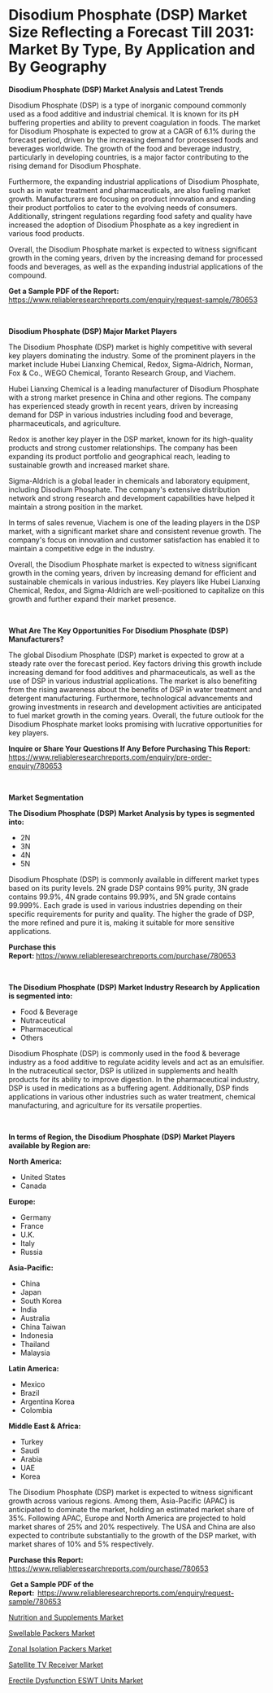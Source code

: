 <p><h1>Disodium Phosphate (DSP) Market Size Reflecting a Forecast Till 2031: Market By Type, By Application and By Geography</h1></p><p><strong>Disodium Phosphate (DSP) Market Analysis and Latest Trends</strong></p>
<p><p>Disodium Phosphate (DSP) is a type of inorganic compound commonly used as a food additive and industrial chemical. It is known for its pH buffering properties and ability to prevent coagulation in foods. The market for Disodium Phosphate is expected to grow at a CAGR of 6.1% during the forecast period, driven by the increasing demand for processed foods and beverages worldwide. The growth of the food and beverage industry, particularly in developing countries, is a major factor contributing to the rising demand for Disodium Phosphate.</p><p>Furthermore, the expanding industrial applications of Disodium Phosphate, such as in water treatment and pharmaceuticals, are also fueling market growth. Manufacturers are focusing on product innovation and expanding their product portfolios to cater to the evolving needs of consumers. Additionally, stringent regulations regarding food safety and quality have increased the adoption of Disodium Phosphate as a key ingredient in various food products.</p><p>Overall, the Disodium Phosphate market is expected to witness significant growth in the coming years, driven by the increasing demand for processed foods and beverages, as well as the expanding industrial applications of the compound.</p></p>
<p><strong>Get a Sample PDF of the Report:&nbsp;</strong> <a href="https://www.reliableresearchreports.com/enquiry/request-sample/780653">https://www.reliableresearchreports.com/enquiry/request-sample/780653</a></p>
<p>&nbsp;</p>
<p><strong>Disodium Phosphate (DSP) Major Market Players</strong></p>
<p><p>The Disodium Phosphate (DSP) market is highly competitive with several key players dominating the industry. Some of the prominent players in the market include Hubei Lianxing Chemical, Redox, Sigma-Aldrich, Norman, Fox & Co., WEGO Chemical, Toranto Research Group, and Viachem.</p><p>Hubei Lianxing Chemical is a leading manufacturer of Disodium Phosphate with a strong market presence in China and other regions. The company has experienced steady growth in recent years, driven by increasing demand for DSP in various industries including food and beverage, pharmaceuticals, and agriculture.</p><p>Redox is another key player in the DSP market, known for its high-quality products and strong customer relationships. The company has been expanding its product portfolio and geographical reach, leading to sustainable growth and increased market share.</p><p>Sigma-Aldrich is a global leader in chemicals and laboratory equipment, including Disodium Phosphate. The company's extensive distribution network and strong research and development capabilities have helped it maintain a strong position in the market.</p><p>In terms of sales revenue, Viachem is one of the leading players in the DSP market, with a significant market share and consistent revenue growth. The company's focus on innovation and customer satisfaction has enabled it to maintain a competitive edge in the industry.</p><p>Overall, the Disodium Phosphate market is expected to witness significant growth in the coming years, driven by increasing demand for efficient and sustainable chemicals in various industries. Key players like Hubei Lianxing Chemical, Redox, and Sigma-Aldrich are well-positioned to capitalize on this growth and further expand their market presence.</p></p>
<p>&nbsp;</p>
<p><strong>What Are The Key Opportunities For Disodium Phosphate (DSP) Manufacturers?</strong></p>
<p><p>The global Disodium Phosphate (DSP) market is expected to grow at a steady rate over the forecast period. Key factors driving this growth include increasing demand for food additives and pharmaceuticals, as well as the use of DSP in various industrial applications. The market is also benefiting from the rising awareness about the benefits of DSP in water treatment and detergent manufacturing. Furthermore, technological advancements and growing investments in research and development activities are anticipated to fuel market growth in the coming years. Overall, the future outlook for the Disodium Phosphate market looks promising with lucrative opportunities for key players.</p></p>
<p><strong>Inquire or Share Your Questions If Any Before Purchasing This Report:</strong> <a href="https://www.reliableresearchreports.com/enquiry/pre-order-enquiry/780653">https://www.reliableresearchreports.com/enquiry/pre-order-enquiry/780653</a></p>
<p>&nbsp;</p>
<p><strong>Market Segmentation</strong></p>
<p><strong>The Disodium Phosphate (DSP) Market Analysis by types is segmented into:</strong></p>
<p><ul><li>2N</li><li>3N</li><li>4N</li><li>5N</li></ul></p>
<p><p>Disodium Phosphate (DSP) is commonly available in different market types based on its purity levels. 2N grade DSP contains 99% purity, 3N grade contains 99.9%, 4N grade contains 99.99%, and 5N grade contains 99.999%. Each grade is used in various industries depending on their specific requirements for purity and quality. The higher the grade of DSP, the more refined and pure it is, making it suitable for more sensitive applications.</p></p>
<p><strong>Purchase this Report:&nbsp;</strong><a href="https://www.reliableresearchreports.com/purchase/780653">https://www.reliableresearchreports.com/purchase/780653</a></p>
<p>&nbsp;</p>
<p><strong>The Disodium Phosphate (DSP) Market Industry Research by Application is segmented into:</strong></p>
<p><ul><li>Food & Beverage</li><li>Nutraceutical</li><li>Pharmaceutical</li><li>Others</li></ul></p>
<p><p>Disodium Phosphate (DSP) is commonly used in the food & beverage industry as a food additive to regulate acidity levels and act as an emulsifier. In the nutraceutical sector, DSP is utilized in supplements and health products for its ability to improve digestion. In the pharmaceutical industry, DSP is used in medications as a buffering agent. Additionally, DSP finds applications in various other industries such as water treatment, chemical manufacturing, and agriculture for its versatile properties.</p></p>
<p>&nbsp;</p>
<p><strong>In terms of Region, the Disodium Phosphate (DSP) Market Players available by Region are:</strong></p>
<p>
    <p> <strong> North America: </strong>
        <ul>
            <li>United States</li>
            <li>Canada</li>
        </ul>
        </p> 
    <p> <strong> Europe: </strong>
        <ul>
            <li>Germany</li>
            <li>France</li>
            <li>U.K.</li>
            <li>Italy</li>
            <li>Russia</li>
        </ul>
        </p> 
    <p> <strong> Asia-Pacific: </strong>
        <ul>
            <li>China</li>
            <li>Japan</li>
            <li>South Korea</li>
            <li>India</li>
            <li>Australia</li>
            <li>China Taiwan</li>
            <li>Indonesia</li>
            <li>Thailand</li>
            <li>Malaysia</li>
        </ul>
        </p> 
    <p> <strong> Latin America: </strong>
        <ul>
            <li>Mexico</li>
            <li>Brazil</li>
            <li>Argentina Korea</li>
            <li>Colombia</li>
        </ul>
        </p> 
    <p> <strong> Middle East & Africa: </strong>
        <ul>
            <li>Turkey</li>
            <li>Saudi</li>
            <li>Arabia</li>
            <li>UAE</li>
            <li>Korea</li>
        </ul>
    </p>
    </p>
<p><p>The Disodium Phosphate (DSP) market is expected to witness significant growth across various regions. Among them, Asia-Pacific (APAC) is anticipated to dominate the market, holding an estimated market share of 35%. Following APAC, Europe and North America are projected to hold market shares of 25% and 20% respectively. The USA and China are also expected to contribute substantially to the growth of the DSP market, with market shares of 10% and 5% respectively.</p></p>
<p><strong>Purchase this Report: </strong><a href="https://www.reliableresearchreports.com/purchase/780653">https://www.reliableresearchreports.com/purchase/780653</a></p>
<p>&nbsp;<strong>Get a Sample PDF of the Report:&nbsp;&nbsp;</strong><a href="https://www.reliableresearchreports.com/enquiry/request-sample/780653">https://www.reliableresearchreports.com/enquiry/request-sample/780653</a></p>
<p><strong></strong></p>
<p><p><a href="https://medium.com/@beverlyfields2012/nutrition-and-supplements-market-competitive-analysis-market-trends-and-forecast-to-2031-e7281787ef29">Nutrition and Supplements Market</a></p><p><a href="https://medium.com/@seansandoval1935/swellable-packers-market-furnishes-information-on-market-share-market-trends-and-market-growth-efad37f36dfb">Swellable Packers Market</a></p><p><a href="https://medium.com/@seansandoval1935/zonal-isolation-packers-nbsp-market-focuses-on-market-share-size-and-projected-forecast-till-2031-818aa1cb0d62">Zonal Isolation Packers Market</a></p><p><a href="https://github.com/jsmusil/Market-Research-Report-List-2/blob/main/satellite-tv-receiver-market.md">Satellite TV Receiver Market</a></p><p><a href="https://github.com/yemakinde/Market-Research-Report-List-1/blob/main/erectile-dysfunction-eswt-units-market.md">Erectile Dysfunction ESWT Units Market</a></p></p>